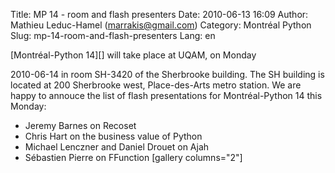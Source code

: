 Title: MP 14 - room and flash presenters
Date: 2010-06-13 16:09
Author: Mathieu Leduc-Hamel (marrakis@gmail.com)
Category: Montréal Python
Slug: mp-14-room-and-flash-presenters
Lang: en

<!--:en-->[Montréal-Python 14][] will take place at UQAM, on Monday
2010-06-14 in room SH-3420 of the Sherbrooke building. The SH building
is located at 200 Sherbrooke west, Place-des-Arts metro station. We are
happy to annouce the list of flash presentations for Montréal-Python 14
this Monday:
<ul>
<li>
Jeremy Barnes on Recoset
<li>
Chris Hart on the business value of Python
<li>
Michael Lenczner and Daniel Drouet on Ajah
<li>
Sébastien Pierre on FFunction [gallery columns="2"]

  [Montréal-Python 14]: http://montrealpython.org/2010/05/montreal-python-14-on-2010-06-14/
